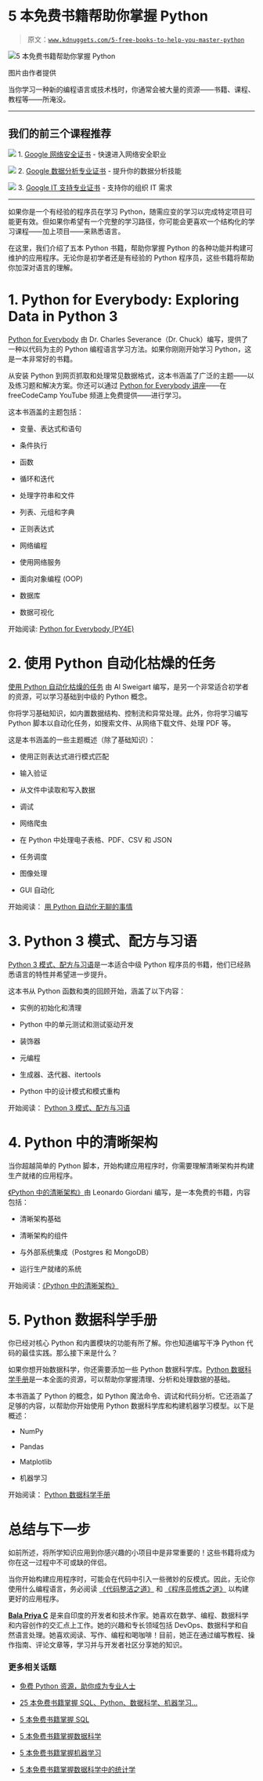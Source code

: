 # 5 本免费书籍帮助你掌握 Python

> 原文：[`www.kdnuggets.com/5-free-books-to-help-you-master-python`](https://www.kdnuggets.com/5-free-books-to-help-you-master-python)

![5 本免费书籍帮助你掌握 Python](img/36e42b82c737bcb91afbc99a48c0e0ae.png)

图片由作者提供

当你学习一种新的编程语言或技术栈时，你通常会被大量的资源——书籍、课程、教程等——所淹没。

* * *

## 我们的前三个课程推荐

![](img/0244c01ba9267c002ef39d4907e0b8fb.png) 1\. [Google 网络安全证书](https://www.kdnuggets.com/google-cybersecurity) - 快速进入网络安全职业

![](img/e225c49c3c91745821c8c0368bf04711.png) 2\. [Google 数据分析专业证书](https://www.kdnuggets.com/google-data-analytics) - 提升你的数据分析技能

![](img/0244c01ba9267c002ef39d4907e0b8fb.png) 3\. [Google IT 支持专业证书](https://www.kdnuggets.com/google-itsupport) - 支持你的组织 IT 需求

* * *

如果你是一个有经验的程序员在学习 Python，随需应变的学习以完成特定项目可能更有效。但如果你希望有一个完整的学习路径，你可能会更喜欢一个结构化的学习课程——加上项目——来熟悉语言。

在这里，我们介绍了五本 Python 书籍，帮助你掌握 Python 的各种功能并构建可维护的应用程序。无论你是初学者还是有经验的 Python 程序员，这些书籍将帮助你加深对语言的理解。

# 1\. Python for Everybody: Exploring Data in Python 3

[Python for Everybody](https://www.py4e.com/lessons) 由 Dr. Charles Severance（Dr. Chuck）编写，提供了一种以代码为主的 Python 编程语言学习方法。如果你刚刚开始学习 Python，这是一本非常好的书籍。

从安装 Python 到网页抓取和处理常见数据格式，这本书涵盖了广泛的主题——以及练习题和解决方案。你还可以通过 [Python for Everybody 讲座](https://www.youtube.com/watch?v=8DvywoWv6fI)——在 freeCodeCamp YouTube 频道上免费提供——进行学习。

这本书涵盖的主题包括：

+   变量、表达式和语句

+   条件执行

+   函数

+   循环和迭代

+   处理字符串和文件

+   列表、元组和字典

+   正则表达式

+   网络编程

+   使用网络服务

+   面向对象编程 (OOP)

+   数据库

+   数据可视化

开始阅读: [Python for Everybody (PY4E)](https://www.py4e.com/lessons)

# 2\. 使用 Python 自动化枯燥的任务

[使用 Python 自动化枯燥的任务](https://automatetheboringstuff.com/) 由 Al Sweigart 编写，是另一个非常适合初学者的资源，可以学习基础到中级的 Python 概念。

你将学习基础知识，如内置数据结构、控制流和异常处理。此外，你将学习编写 Python 脚本以自动化任务，如搜索文件、从网络下载文件、处理 PDF 等。

这是本书涵盖的一些主题概述（除了基础知识）：

+   使用正则表达式进行模式匹配

+   输入验证

+   从文件中读取和写入数据

+   调试

+   网络爬虫

+   在 Python 中处理电子表格、PDF、CSV 和 JSON

+   任务调度

+   图像处理

+   GUI 自动化

开始阅读： [用 Python 自动化无聊的事情](https://automatetheboringstuff.com/)

# 3\. Python 3 模式、配方与习语

[Python 3 模式、配方与习语](https://python-3-patterns-idioms-test.readthedocs.io/en/latest/index.html)是一本适合中级 Python 程序员的书籍，他们已经熟悉语言的特性并希望进一步提升。

这本书从 Python 函数和类的回顾开始，涵盖了以下内容：

+   实例的初始化和清理

+   Python 中的单元测试和测试驱动开发

+   装饰器

+   元编程

+   生成器、迭代器、itertools

+   Python 中的设计模式和模式重构

开始阅读： [Python 3 模式、配方与习语](https://python-3-patterns-idioms-test.readthedocs.io/en/latest/index.html)

# 4\. Python 中的清晰架构

当你超越简单的 Python 脚本，开始构建应用程序时，你需要理解清晰架构并构建生产就绪的应用程序。

[《Python 中的清晰架构》](https://leanpub.com/clean-architectures-in-python)由 Leonardo Giordani 编写，是一本免费的书籍，内容包括：

+   清晰架构基础

+   清晰架构的组件

+   与外部系统集成（Postgres 和 MongoDB）

+   运行生产就绪的系统

开始阅读：[《Python 中的清晰架构》](https://leanpub.com/clean-architectures-in-python)

# 5\. Python 数据科学手册

你已经对核心 Python 和内置模块的功能有所了解。你也知道编写干净 Python 代码的最佳实践。那么接下来是什么？

如果你想开始数据科学，你还需要添加一些 Python 数据科学库。[Python 数据科学手册](https://jakevdp.github.io/PythonDataScienceHandbook/)是一本全面的资源，可以帮助你掌握清理、分析和处理数据的基础。

本书涵盖了 Python 的概念，如 Python 魔法命令、调试和代码分析。它还涵盖了足够的内容，以帮助你开始使用 Python 数据科学库和构建机器学习模型。以下是概述：

+   NumPy

+   Pandas

+   Matplotlib

+   机器学习

开始阅读： [Python 数据科学手册](https://jakevdp.github.io/PythonDataScienceHandbook/)

# 总结与下一步

如前所述，将所学知识应用到你感兴趣的小项目中是非常重要的！这些书籍将成为你在这一过程中不可或缺的伴侣。

当你开始构建应用程序时，可能会在代码中引入一些微妙的反模式。因此，无论你使用什么编程语言，务必阅读 [《代码整洁之道》](https://www.oreilly.com/library/view/clean-code-a/9780136083238/) 和 [《程序员修炼之道》](https://pragprog.com/titles/tpp20/the-pragmatic-programmer-20th-anniversary-edition/) 以构建更好的应用程序。

**[Bala Priya C](https://www.linkedin.com/in/bala-priya/)** 是来自印度的开发者和技术作家。她喜欢在数学、编程、数据科学和内容创作的交汇点上工作。她的兴趣和专长领域包括 DevOps、数据科学和自然语言处理。她喜欢阅读、写作、编程和喝咖啡！目前，她正在通过编写教程、操作指南、评论文章等，学习并与开发者社区分享她的知识。

### 更多相关话题

+   [免费 Python 资源，助你成为专业人士](https://www.kdnuggets.com/free-python-resources-that-can-help-you-become-a-pro)

+   [25 本免费书籍掌握 SQL、Python、数据科学、机器学习…](https://www.kdnuggets.com/25-free-books-to-master-sql-python-data-science-machine-learning-and-natural-language-processing)

+   [5 本免费书籍掌握 SQL](https://www.kdnuggets.com/5-free-books-to-master-sql)

+   [5 本免费书籍掌握数据科学](https://www.kdnuggets.com/5-free-books-to-master-data-science)

+   [5 本免费书籍掌握机器学习](https://www.kdnuggets.com/5-free-books-to-master-machine-learning)

+   [5 本免费书籍掌握数据科学中的统计学](https://www.kdnuggets.com/5-free-books-to-master-statistics-for-data-science)
